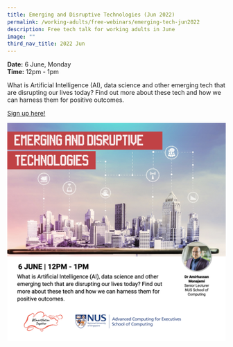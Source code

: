 ```yaml
---
title: Emerging and Disruptive Technologies (Jun 2022)
permalink: /working-adults/free-webinars/emerging-tech-jun2022
description: Free tech talk for working adults in June
image: ""
third_nav_title: 2022 Jun
---
```





**Date:** 6 June, Monday
<br> **Time:** 12pm - 1pm

What is Artificial Intelligence (AI), data science and other emerging tech that are disrupting our lives today? Find out more about these tech and how we can harness them for positive outcomes. 

[Sign up here!](https://go.gov.sg/wa-emerging-tech-jun22)

![Tech talk for working adults in June](/images/Jun22-WA-Emerging-Disruptive-Tech.jpeg)